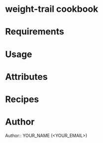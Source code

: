# weight-trail cookbook

# Requirements

# Usage

# Attributes

# Recipes

# Author

Author:: YOUR_NAME (<YOUR_EMAIL>)
